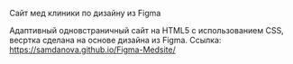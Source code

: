 Сайт мед клиники по дизайну из Figma

Адаптивный одновстраничный сайт на HTML5 с использованием CSS, весртка сделана на основе дизайна из Figma. 
Ссылка: https://samdanova.github.io/Figma-Medsite/
